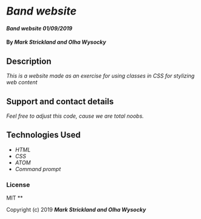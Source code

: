 # _Band website_

#### _Band website 01/09/2019_

#### By _**Mark Strickland and Olha Wysocky**_

## Description

_This is a website made as an exercise for using classes in CSS for stylizing web content_

## Support and contact details

_Feel free to adjust this code, cause we are total noobs._

## Technologies Used

* _HTML_
* _CSS_
* _ATOM_
* _Command prompt_

### License
MIT
**

Copyright (c) 2019 **_Mark Strickland and Olha Wysocky_**
